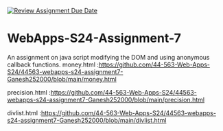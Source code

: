 [![Review Assignment Due Date](https://classroom.github.com/assets/deadline-readme-button-24ddc0f5d75046c5622901739e7c5dd533143b0c8e959d652212380cedb1ea36.svg)](https://classroom.github.com/a/cdqffI9o)
# WebApps-S24-Assignment-7
An assignment on java script modifying the DOM and using anonymous callback functions.
money.html :https://github.com/44-563-Web-Apps-S24/44563-webapps-s24-assignment7-Ganesh252000/blob/main/money.html

precision.html :https://github.com/44-563-Web-Apps-S24/44563-webapps-s24-assignment7-Ganesh252000/blob/main/precision.html

divlist.html :https://github.com/44-563-Web-Apps-S24/44563-webapps-s24-assignment7-Ganesh252000/blob/main/divlist.html
